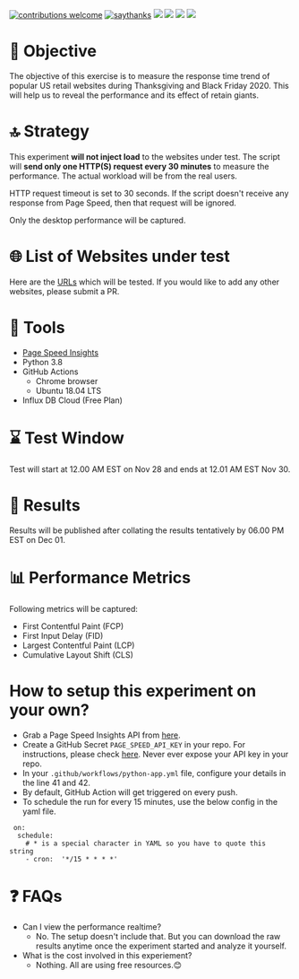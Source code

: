 [![contributions welcome](https://img.shields.io/badge/contributions-welcome-1EAEDB)]()
[![saythanks](https://img.shields.io/badge/say-thanks-1EAEDB.svg)](https://saythanks.io/to/catch.nkn%40gmail.com)
[![](https://img.shields.io/badge/license-MIT-0a0a0a.svg?style=flat&colorA=1EAEDB)](https://qainsights.com)
[![](https://img.shields.io/badge/%E2%9D%A4-QAInsights-0a0a0a.svg?style=flat&colorA=1EAEDB)](https://qainsights.com)
[![](https://img.shields.io/badge/%E2%9D%A4-YouTube%20Channel-0a0a0a.svg?style=flat&colorA=1EAEDB)](https://www.youtube.com/user/QAInsights?sub_confirmation=1)
[![](https://img.shields.io/badge/donate-paypal-1EAEDB)](https://www.paypal.com/paypalme/NAVEENKUMARN)

# 🎯 Objective

The objective of this exercise is to measure the response time trend of popular US retail websites during Thanksgiving and Black Friday 2020. This will help us to reveal the performance and its effect of retain giants.  

# 🔝 Strategy

This experiment **will not inject load** to the websites under test. The script will **send only one HTTP(S) request every 30 minutes** to measure the performance. The actual workload will be from the real users.

HTTP request timeout is set to 30 seconds. If the script doesn't receive any response from Page Speed, then that request will be ignored. 

Only the desktop performance will be captured.

# 🌐 List of Websites under test

Here are the [URLs](urls.yaml) which will be tested. If you would like to add any other websites, please submit a PR.

# 🔧 Tools

- [Page Speed Insights](https://developers.google.com/speed/docs/insights/v5/about)    
- Python 3.8
- GitHub Actions
    - Chrome browser
    - Ubuntu 18.04 LTS
- Influx DB Cloud (Free Plan)

# ⌛ Test Window

Test will start at 12.00 AM EST on Nov 28 and ends at 12.01 AM EST Nov 30.

# 🔢 Results

Results will be published after collating the results tentatively by 06.00 PM EST on Dec 01.

# 📊 Performance Metrics

Following metrics will be captured:

 - First Contentful Paint (FCP)
 - First Input Delay (FID)
 - Largest Contentful Paint (LCP)
 - Cumulative Layout Shift (CLS)
 
 # How to setup this experiment on your own?
 
 * Grab a Page Speed Insights API from [here](https://developers.google.com/speed/docs/insights/v5/get-started).
 * Create a GitHub Secret `PAGE_SPEED_API_KEY` in your repo. For instructions, please check [here](https://docs.github.com/en/free-pro-team@latest/actions/reference/encrypted-secrets). Never ever expose your API key in your repo.
 * In your `.github/workflows/python-app.yml` file, configure your details in the line 41 and 42.
 * By default, GitHub Action will get triggered on every push.
 * To schedule the run for every 15 minutes, use the below config in the yaml file.
```
 on:
  schedule:
    # * is a special character in YAML so you have to quote this string
    - cron:  '*/15 * * * *'
```

 # ❓ FAQs

 * Can I view the performance realtime?
    - No. The setup doesn't include that. But you can download the raw results anytime once the experiment started and analyze it yourself.
 * What is the cost involved in this experiement?
    - Nothing. All are using free resources.😊
